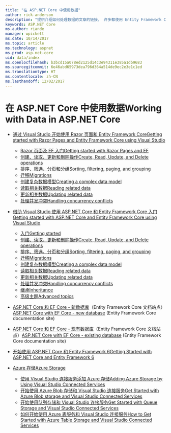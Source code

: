 ```yaml
---
title: "在 ASP.NET Core 中使用数据"
author: rick-anderson
description: "提供介绍如何处理数据的文章的链接。 许多都使用 Entity Framework Core。"
keywords: ASP.NET Core
ms.author: riande
manager: wpickett
ms.date: 10/14/2017
ms.topic: article
ms.technology: aspnet
ms.prod: asp.net-core
uid: data/index
ms.openlocfilehash: b3bcd15a078ed2125d14c3e94311e385a1db9683
ms.sourcegitcommit: 6e46abd65973dea796d364a514de9ec2e3e1c1ed
ms.translationtype: HT
ms.contentlocale: zh-CN
ms.lasthandoff: 12/02/2017
---
```

# <a name="working-with-data-in-aspnet-core"></a><span data-ttu-id="af027-105">在 ASP.NET Core 中使用数据</span><span class="sxs-lookup"><span data-stu-id="af027-105">Working with Data in ASP.NET Core</span></span> 

* [<span data-ttu-id="af027-106">通过 Visual Studio 开始使用 Razor 页面和 Entity Framework Core</span><span class="sxs-lookup"><span data-stu-id="af027-106">Getting started with Razor Pages and Entity Framework Core using Visual Studio</span></span>](xref:data/ef-rp/index)

   * [<span data-ttu-id="af027-107">Razor 页面及 EF 入门</span><span class="sxs-lookup"><span data-stu-id="af027-107">Getting started with Razor Pages and EF</span></span>](xref:data/ef-rp/intro)
   * [<span data-ttu-id="af027-108">创建、读取、更新和删除操作</span><span class="sxs-lookup"><span data-stu-id="af027-108">Create, Read, Update, and Delete operations</span></span>](xref:data/ef-rp/crud)
   * [<span data-ttu-id="af027-109">排序、筛选、分页和分组</span><span class="sxs-lookup"><span data-stu-id="af027-109">Sorting, filtering, paging, and grouping</span></span>](xref:data/ef-rp/sort-filter-page)
   * [<span data-ttu-id="af027-110">迁移</span><span class="sxs-lookup"><span data-stu-id="af027-110">Migrations</span></span>](xref:data/ef-rp/migrations)
   * [<span data-ttu-id="af027-111">创建复杂数据模型</span><span class="sxs-lookup"><span data-stu-id="af027-111">Creating a complex data model</span></span>](xref:data/ef-rp/complex-data-model)
   * [<span data-ttu-id="af027-112">读取相关数据</span><span class="sxs-lookup"><span data-stu-id="af027-112">Reading related data</span></span>](xref:data/ef-rp/read-related-data)
   * [<span data-ttu-id="af027-113">更新相关数据</span><span class="sxs-lookup"><span data-stu-id="af027-113">Updating related data</span></span>](xref:data/ef-rp/update-related-data)
   * [<span data-ttu-id="af027-114">处理并发冲突</span><span class="sxs-lookup"><span data-stu-id="af027-114">Handling concurrency conflicts</span></span>](xref:data/ef-rp/concurrency)

*   [<span data-ttu-id="af027-115">借助 Visual Studio 使用 ASP.NET Core 和 Entity Framework Core 入门</span><span class="sxs-lookup"><span data-stu-id="af027-115">Getting started with ASP.NET Core and Entity Framework Core using Visual Studio</span></span>](ef-mvc/index.md)
    *   [<span data-ttu-id="af027-116">入门</span><span class="sxs-lookup"><span data-stu-id="af027-116">Getting started</span></span>](ef-mvc/intro.md)
    *   [<span data-ttu-id="af027-117">创建、读取、更新和删除操作</span><span class="sxs-lookup"><span data-stu-id="af027-117">Create, Read, Update, and Delete operations</span></span>](xref:data/ef-mvc/crud)
    *   [<span data-ttu-id="af027-118">排序、筛选、分页和分组</span><span class="sxs-lookup"><span data-stu-id="af027-118">Sorting, filtering, paging, and grouping</span></span>](xref:data/ef-mvc/sort-filter-page)
    *   [<span data-ttu-id="af027-119">迁移</span><span class="sxs-lookup"><span data-stu-id="af027-119">Migrations</span></span>](xref:data/ef-mvc/migrations)
    *   [<span data-ttu-id="af027-120">创建复杂数据模型</span><span class="sxs-lookup"><span data-stu-id="af027-120">Creating a complex data model</span></span>](ef-mvc/complex-data-model.md)
    *   [<span data-ttu-id="af027-121">读取相关数据</span><span class="sxs-lookup"><span data-stu-id="af027-121">Reading related data</span></span>](ef-mvc/read-related-data.md)
    *   [<span data-ttu-id="af027-122">更新相关数据</span><span class="sxs-lookup"><span data-stu-id="af027-122">Updating related data</span></span>](ef-mvc/update-related-data.md)
    *   [<span data-ttu-id="af027-123">处理并发冲突</span><span class="sxs-lookup"><span data-stu-id="af027-123">Handling concurrency conflicts</span></span>](ef-mvc/concurrency.md)
    *   [<span data-ttu-id="af027-124">继承</span><span class="sxs-lookup"><span data-stu-id="af027-124">Inheritance</span></span>](ef-mvc/inheritance.md)
    *   [<span data-ttu-id="af027-125">高级主题</span><span class="sxs-lookup"><span data-stu-id="af027-125">Advanced topics</span></span>](ef-mvc/advanced.md)
* <span data-ttu-id="af027-126">[ASP.NET Core 和 EF Core - 新数据库](https://docs.microsoft.com/ef/core/get-started/aspnetcore/new-db)（Entity Framework Core 文档站点）</span><span class="sxs-lookup"><span data-stu-id="af027-126">[ASP.NET Core with EF Core - new database](https://docs.microsoft.com/ef/core/get-started/aspnetcore/new-db) (Entity Framework Core documentation site)</span></span>
* <span data-ttu-id="af027-127">[ASP.NET Core 和 EF Core - 现有数据库](https://docs.microsoft.com/ef/core/get-started/aspnetcore/existing-db)（Entity Framework Core 文档站点）</span><span class="sxs-lookup"><span data-stu-id="af027-127">[ASP.NET Core with EF Core - existing database](https://docs.microsoft.com/ef/core/get-started/aspnetcore/existing-db) (Entity Framework Core documentation site)</span></span>
*   [<span data-ttu-id="af027-128">开始使用 ASP.NET Core 和 Entity Framework 6</span><span class="sxs-lookup"><span data-stu-id="af027-128">Getting Started with ASP.NET Core and Entity Framework 6</span></span>](entity-framework-6.md)
*   [<span data-ttu-id="af027-129">Azure 存储</span><span class="sxs-lookup"><span data-stu-id="af027-129">Azure Storage</span></span>](azure-storage/index.md)
    *   [<span data-ttu-id="af027-130">使用 Visual Studio 连接服务添加 Azure 存储</span><span class="sxs-lookup"><span data-stu-id="af027-130">Adding Azure Storage by Using Visual Studio Connected Services</span></span>](https://azure.microsoft.com/documentation/articles/vs-azure-tools-connected-services-storage/)
    *   [<span data-ttu-id="af027-131">开始使用 Azure Blob 存储和 Visual Studio 连接服务</span><span class="sxs-lookup"><span data-stu-id="af027-131">Get Started with Azure Blob storage and Visual Studio Connected Services</span></span>](https://azure.microsoft.com/documentation/articles/vs-storage-aspnet5-getting-started-blobs/)
    *   [<span data-ttu-id="af027-132">开始使用队列存储和 Visual Studio 连接服务</span><span class="sxs-lookup"><span data-stu-id="af027-132">Get Started with Queue Storage and Visual Studio Connected Services</span></span>](https://azure.microsoft.com/documentation/articles/vs-storage-aspnet5-getting-started-queues/)
    *   [<span data-ttu-id="af027-133">如何开始使用 Azure 表服务和 Visual Studio 连接服务</span><span class="sxs-lookup"><span data-stu-id="af027-133">How to Get Started with Azure Table Storage and Visual Studio Connected Services</span></span>](https://azure.microsoft.com/documentation/articles/vs-storage-aspnet5-getting-started-tables/)

